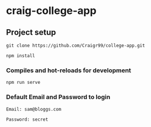 # craig-college-app

## Project setup
```
git clone https://github.com/Craigr99/college-app.git
```
```
npm install
```

### Compiles and hot-reloads for development
```
npm run serve
```

### Default Email and Password to login
```
Email: sam@bloggs.com
```
```
Password: secret
```

